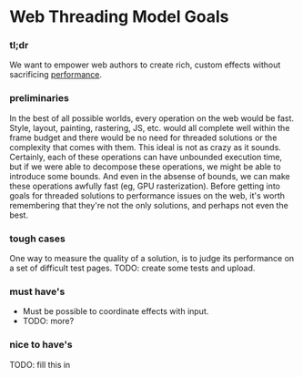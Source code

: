 Web Threading Model Goals
=========================

### tl;dr
We want to empower web authors to create rich, custom effects without sacrificing [performance](https://docs.google.com/document/d/1bYMyE6NdiAupuwl7pWQfB-vOZBPSsXCv57hljLDMV8E/edit).

### preliminaries
In the best of all possible worlds, every operation on the web would be fast. Style, layout, painting, rastering, JS, etc. would all complete well within the frame budget and there would be no need for threaded solutions or the complexity that comes with them. This ideal is not as crazy as it sounds. Certainly, each of these operations can have unbounded execution time, but if we were able to decompose these operations, we might be able to introduce some bounds. And even in the absense of bounds, we can make these operations awfully fast (eg, GPU rasterization). Before getting into goals for threaded solutions to performance issues on the web, it's worth remembering that they're not the only solutions, and perhaps not even the best.

### tough cases
One way to measure the quality of a solution, is to judge its performance on a set of difficult test pages. TODO: create some tests and upload.

### must have's
- Must be possible to coordinate effects with input.
- TODO: more?

### nice to have's
TODO: fill this in
